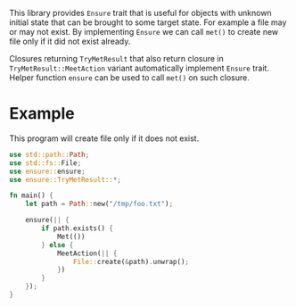 This library provides `Ensure` trait that is useful for objects with unknown initial state that can be brought to some target state.
For example a file may or may not exist. By implementing `Ensure` we can call `met()` to create new file only if it did not exist already.

Closures returning `TryMetResult` that also return closure in `TryMetResult::MeetAction` variant automatically implement `Ensure` trait. 
Helper function `ensure` can be used to call `met()` on such closure.

# Example

This program will create file only if it does not exist.

```rust
use std::path::Path;
use std::fs::File;
use ensure::ensure;
use ensure::TryMetResult::*;

fn main() {
    let path = Path::new("/tmp/foo.txt");

    ensure(|| {
        if path.exists() {
            Met(())
        } else {
            MeetAction(|| {
                File::create(&path).unwrap();
            })
        }
    });
}
```
